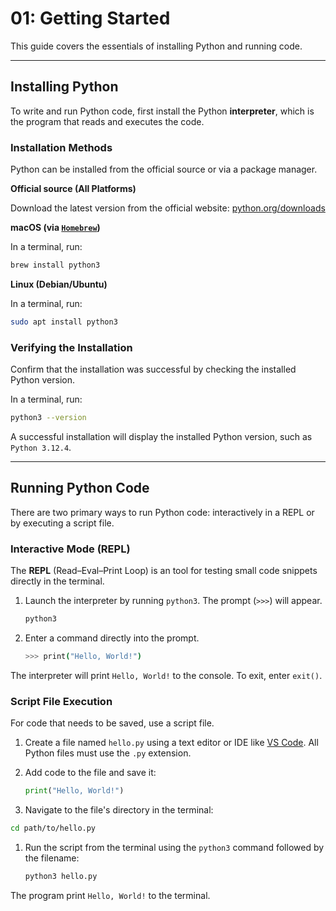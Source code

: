 # 01: Getting Started

This guide covers the essentials of installing Python and running code.

---

## Installing Python

To write and run Python code, first install the Python **interpreter**, which is the program that reads and executes the code.

### Installation Methods

Python can be installed from the official source or via a package manager.

**Official source (All Platforms)**  
 
   Download the latest version from the official website: [python.org/downloads](https://www.python.org/downloads/)

**macOS (via [`Homebrew`](https://brew.sh))**  

  In a terminal, run:

   ```bash
   brew install python3
   ```

**Linux (Debian/Ubuntu)**   

  In a terminal, run:

   ```bash
   sudo apt install python3
   ```

### Verifying the Installation

Confirm that the installation was successful by checking the installed Python version.

In a terminal, run:

```bash
python3 --version
```

A successful installation will display the installed Python version, such as `Python 3.12.4`.

---

## Running Python Code

There are two primary ways to run Python code: interactively in a REPL or by executing a script file.

### Interactive Mode (REPL)

The **REPL** (Read–Eval–Print Loop) is an tool for testing small code snippets directly in the terminal.

1. Launch the interpreter by running `python3`. The prompt (`>>>`) will appear.

   ```bash
   python3
   ```

2. Enter a command directly into the prompt.

   ```bash
   >>> print("Hello, World!")
   ```

The interpreter will print `Hello, World!` to the console. To exit, enter `exit()`.

### Script File Execution

For code that needs to be saved, use a script file.

1. Create a file named `hello.py` using a text editor or IDE like [VS Code](https://code.visualstudio.com). All Python files must use the `.py` extension. 
   
2. Add code to the file and save it:

   ```python
   print("Hello, World!")
   ```

3. Navigate to the file's directory in the terminal:
  
  ```bash
  cd path/to/hello.py
  ```

1. Run the script from the terminal using the `python3` command followed by the filename:

   ```bash
   python3 hello.py
   ```

The program print `Hello, World!` to the terminal.

